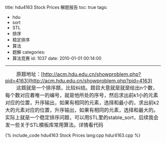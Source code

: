 title: hdu4163 Stock Prices 解题报告
toc: true
tags:
  - hdu
  - sort
  - STL
  - 排序
  - 稳定排序
  - 算法
  - 题解
categories:
  - 算法竞赛
id: 1037
date: 2010-01-01 00:14:00
---

<font size=3>&nbsp;&nbsp;&nbsp;&nbsp;&nbsp;&nbsp;&nbsp;&nbsp;原题地址：[http://acm.hdu.edu.cn/showproblem.php?pid=4163](http://acm.hdu.edu.cn/showproblem.php?pid=4163)
&nbsp;&nbsp;&nbsp;&nbsp;&nbsp;&nbsp;&nbsp;&nbsp;这题就是一个排序题，比较纠结。题目大意就是就是给出n个数，每个数对应着唯一的编号，就是他所处的序号，然后求出前k1小的元素对应的位置，升序输出，如果有相同的元素，选择和最小的，求出前k2大的元素对应的位置，升序输出，如果有相同的元素，选择和最大的。实际上就是一个稳定排序问题，可以用STL里的stable_sort，后续我会发一些关于STL模板库常用算法。详情看代码</font>

{% include_code hdu4163 Stock Prices lang:cpp hdu/4163.cpp %}